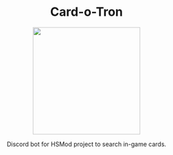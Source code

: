 <center>
  <h1 align="center">Card-o-Tron</h1>
  <p align="center">
    <img align="center" height=250 src="https://hydra-media.cursecdn.com/hearthstone.gamepedia.com/thumb/f/fb/Mimiron's_Head_full.jpg/400px-Mimiron's_Head_full.jpg?version=7bdfc2dd61025fe8f3056a409596a6a1" />
  </p>
  <p align="center">
    Discord bot for HSMod project to search in-game cards.
  </p>
</center>
